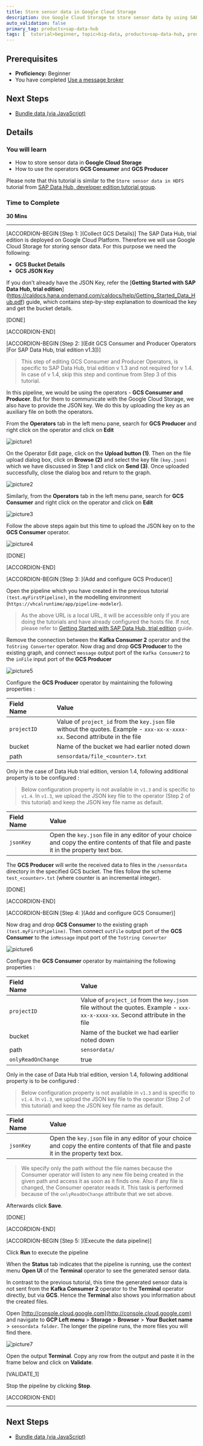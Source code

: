 ```yaml
---
title: Store sensor data in Google Cloud Storage
description: Use Google Cloud Storage to store sensor data by using SAP Data Hub, trial edition.
auto_validation: false
primary_tag: products>sap-data-hub
tags: [  tutorial>beginner, topic>big-data, products>sap-data-hub, products>sap-vora ]
---
```


## Prerequisites  
 - **Proficiency:** Beginner
 - You have completed [Use a message broker](https://www.sap.com/developer/tutorials/datahub-trial-pipelines-part02.html)

## Next Steps
- [Bundle data (via JavaScript)](https://www.sap.com/developer/tutorials/datahub-trial-pipelines-part04.html)

## Details
### You will learn  
- How to store sensor data in **Google Cloud Storage**
- How to use the operators **GCS Consumer** and **GCS Producer**

Please note that this tutorial is similar to the `Store sensor data in HDFS` tutorial from [SAP Data Hub, developer edition tutorial group](https://www.sap.com/developer/groups/datahub-pipelines.html).

### Time to Complete
**30 Mins**

---

[ACCORDION-BEGIN [Step 1: ](Collect GCS Details)]
The SAP Data Hub, trial edition is deployed on Google Cloud Platform. Therefore we will use Google Cloud Storage for storing sensor data. For this purpose we need the following:

- **GCS Bucket Details**
- **GCS JSON Key**

If you don't already have the JSON Key, refer the [**Getting Started with SAP Data Hub, trial edition**] (https://caldocs.hana.ondemand.com/caldocs/help/Getting_Started_Data_Hub.pdf) guide, which contains step-by-step explanation to download the key and get the bucket details.

[DONE]

[ACCORDION-END]

[ACCORDION-BEGIN [Step 2: ](Edit GCS Consumer and Producer Operators [For SAP Data Hub, trial edition v1.3])]

>This step of editing GCS Consumer and Producer Operators, is specific to SAP Data Hub, trial edition v 1.3 and not required for  v 1.4. In case of v 1.4, skip this step and continue from Step 3 of this tutorial.

In this pipeline, we would be using the operators - **GCS Consumer and Producer**. But for them to communicate with the Google Cloud Storage, we also have to provide the JSON key. We do this by uploading the key as an auxiliary file on both the operators.

From the **Operators** tab in the left menu pane, search for **GCS Producer** and right click on the operator and click on **Edit**

![picture1](datahub-trial-pipelines-part03-3.png)

On the Operator Edit page, click on the **Upload button (1)**. Then on the file upload dialog box, click on **Browse (2)** and select the key file `(key.json)` which we have discussed in Step 1 and click on **Send (3)**. Once uploaded successfully, close the dialog box and return to the graph.

![picture2](datahub-trial-pipelines-part03-4.png)

Similarly, from the **Operators** tab in the left menu pane, search for **GCS Consumer** and right click on the operator and click on **Edit**

![picture3](datahub-trial-pipelines-part03-6.png)

Follow the above steps again but this time to upload the JSON key on to the **GCS Consumer** operator.

![picture4](datahub-trial-pipelines-part03-7.png)

[DONE]

[ACCORDION-END]

[ACCORDION-BEGIN [Step 3: ](Add and configure GCS Producer)]

Open the pipeline which you have created in the previous tutorial `(test.myFirstPipeline)`, in the modelling environment (`https://vhcalruntime/app/pipeline-modeler`).

>As the above URL is a local URL, it will be accessible only if you are doing the tutorials and have already configured the hosts file. If not, please refer to [Getting Started with SAP Data Hub, trial edition](https://caldocs.hana.ondemand.com/caldocs/help/Getting_Started_Data_Hub_SP04.pdf) guide.

Remove the connection between the **Kafka Consumer 2** operator and the `ToString Converter` operator. Now drag and drop **GCS Producer** to the existing graph, and connect `message` output port of the `Kafka Consumer2` to the `inFile` input port of the **GCS Producer**

![picture5](datahub-trial-pipelines-part03-5.png)

Configure the **GCS Producer** operator by maintaining the following properties :

|  Field Name&nbsp;&nbsp;&nbsp;&nbsp;&nbsp;&nbsp;&nbsp;&nbsp;&nbsp;&nbsp;&nbsp;&nbsp;&nbsp;     | Value
|  :------------- | :-------------
|  `projectID`  | Value of `project_id` from the `key.json` file without the quotes. Example - `xxx-xx-x-xxxx-xx`. Second attribute in the file
|  bucket  | Name of the bucket we had earlier noted down
|  path  | `sensordata/file_<counter>.txt`

Only in the case of Data Hub trial edition, version 1.4, following additional property is to be configured :

>Below configuration property is not available in `v1.3` and is specific to `v1.4`. In `v1.3`, we upload the JSON key file to the operator (Step 2 of this tutorial) and keep the JSON key file name as default.

|  Field Name&nbsp;&nbsp;&nbsp;&nbsp;&nbsp;&nbsp;&nbsp;     | Value
|  :------------- | :-------------
|  `jsonKey`  | Open the `key.json` file in any editor of your choice and copy the entire contents of that file and paste it in the property text box.

The **GCS Producer** will write the received data to files in the `/sensordata` directory in the specified GCS bucket. The files follow the scheme `test_<counter>.txt` (where counter is an incremental integer).

[DONE]

[ACCORDION-END]


[ACCORDION-BEGIN [Step 4: ](Add and configure GCS Consumer)]

Now drag and drop **GCS Consumer** to the existing graph `(test.myFirstPipeline)`. Then connect `outFile` output port of the **GCS Consumer** to the `inMessage` input port of the `ToString Converter`

![picture6](datahub-trial-pipelines-part03-8.png)

Configure the **GCS Consumer** operator by maintaining the following properties :

|  Field Name&nbsp;&nbsp;&nbsp;&nbsp;&nbsp;&nbsp;&nbsp;&nbsp;&nbsp;&nbsp;&nbsp;&nbsp;&nbsp;&nbsp;&nbsp;&nbsp;&nbsp;&nbsp;&nbsp;&nbsp;&nbsp;&nbsp;&nbsp;&nbsp;&nbsp;&nbsp;&nbsp;     | Value
|  :------------- | :-------------
|  `projectID`  | Value of `project_id` from the `key.json` file without the quotes. Example - `xxx-xx-x-xxxx-xx`. Second attribute in the file
|  bucket  | Name of the bucket we had earlier noted down
|  path  | `sensordata/`
|  `onlyReadOnChange`  | true

Only in the case of Data Hub trial edition, version 1.4, following additional property is to be configured :

>Below configuration property is not available in `v1.3` and is specific to `v1.4`. In `v1.3`, we upload the JSON key file to the operator (Step 2 of this tutorial) and keep the JSON key file name as default.

|  Field Name&nbsp;&nbsp;&nbsp;&nbsp;&nbsp;&nbsp;&nbsp;     | Value
|  :------------- | :-------------
|  `jsonKey`  | Open the `key.json` file in any editor of your choice and copy the entire contents of that file and paste it in the property text box.

> We specify only the path without the file names because the Consumer operator will listen to any new file being created in the given path and access it as soon as it finds one. Also if any file is changed, the Consumer operator reads it. This task is performed because of the `onlyReadOnChange` attribute that we set above.

Afterwards click **Save**.

[DONE]

[ACCORDION-END]

[ACCORDION-BEGIN [Step 5: ](Execute the data pipeline)]

Click **Run** to execute the pipeline

When the **Status** tab indicates that the pipeline is running, use the context menu **Open UI** of the **Terminal** operator to see the generated sensor data.


In contrast to the previous tutorial, this time the generated sensor data is not sent from the **Kafka Consumer 2** operator to the **Terminal** operator directly, but via **GCS**. Hence the **Terminal** also shows you information about the created files.

Open [http://console.cloud.google.com](http://console.cloud.google.com) and navigate to **GCP Left menu** > **Storage** > **Browser** > **Your Bucket name** > `sensordata folder`. The longer the pipeline runs, the more files you will find there.

![picture7](datahub-trial-pipelines-part03-9.png)

Open the output **Terminal**. Copy any row from the output and paste it in the frame below and click on **Validate**.

[VALIDATE_1]

Stop the pipeline by clicking **Stop**.

[ACCORDION-END]

---

## Next Steps
- [Bundle data (via JavaScript)](https://www.sap.com/developer/tutorials/datahub-trial-pipelines-part04.html)
